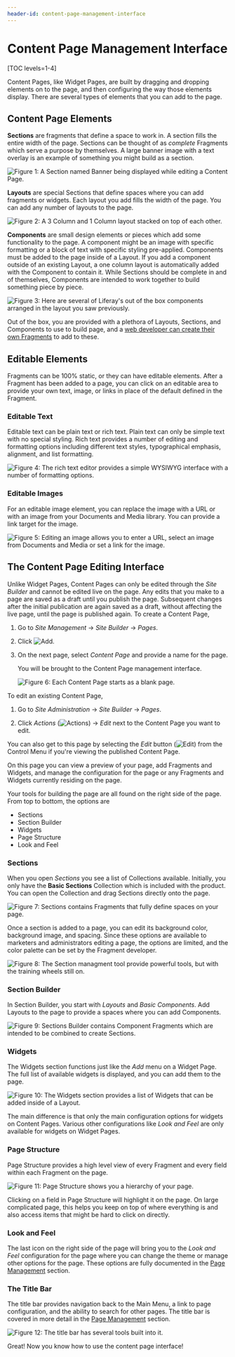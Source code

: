 ```yaml
---
header-id: content-page-management-interface
---
```


# Content Page Management Interface

[TOC levels=1-4]

Content Pages, like Widget Pages, are built by dragging and dropping elements 
on to the page, and then configuring the way those elements display. There are 
several types of elements that you can add to the page.

## Content Page Elements

**Sections** are fragments that define a space to work in. A section fills 
the entire width of the page. Sections can be thought of as *complete*
Fragments which serve a purpose by themselves. A large banner image with a text 
overlay is an example of something you might build as a section.

![Figure 1: A Section named *Banner* being displayed while editing a Content Page.](../../../../../images/content-page-section-example.png)

**Layouts** are special Sections that define spaces where you can add fragments
or widgets. Each layout you add fills the width of the page. You can add  any
number of layouts to the page.

![Figure 2: A 3 Column and 1 Column layout stacked on top of each other.](../../../../../images/content-page-layout-example.png)

**Components** are small design elements or pieces which add some functionality 
to the page. A component might be an image with specific formatting or a block 
of text with specific styling pre-applied. Components must be added to the page 
inside of a Layout. If you add a component outside of an existing Layout, a one 
column layout is automatically added with the Component to contain it. 
While Sections should be complete in and of themselves, Components are intended 
to work together to build something piece by piece.

![Figure 3: Here are several of Liferay's out of the box components arranged in the layout you saw previously.](../../../../../images/content-page-component-example.png)

Out of the box, you are provided with a plethora of Layouts, Sections, and 
Components to use to build page, and a
[web developer can create their own Fragments](/docs/7-2/frameworks/-/knowledge_base/f/creating-fragments)
to add to these. 

## Editable Elements

Fragments can be 100% static, or they can have editable elements. After a 
Fragment has been added to a page, you can click on an editable area to provide 
your own text, image, or links in place of the default defined in the Fragment.

### Editable Text

Editable text can be plain text or rich text. Plain text can only be simple 
text with no special styling. Rich text provides a number of editing and 
formatting options including different text styles, typographical emphasis, 
alignment, and list formatting.

![Figure 4: The rich text editor provides a simple WYSIWYG interface with a number of formatting options.](../../../../../images/content-page-rich-text-editor.png)

### Editable Images

For an editable image element, you can replace the image with a URL or with an 
image from your Documents and Media library. You can provide a link target for 
the image.

![Figure 5: Editing an image allows you to enter a URL, select an image from Documents and Media or set a link for the image.](../../../../../images/content-page-image-editor.png)

## The Content Page Editing Interface

Unlike Widget Pages, Content Pages can only be edited through the *Site 
Builder* and cannot be edited live on the page. Any edits that you make to a 
page are saved as a draft until you publish the page. Subsequent changes 
after the initial publication are again saved as a draft, without affecting the 
live page, until the page is published again. To create a Content Page,

1.  Go to *Site Management* &rarr; *Site Builder* &rarr; *Pages*.

2.  Click ![Add](../../../../../images/icon-add.png).

3.  On the next page, select *Content Page* and provide a name for the page.

    You will be brought to the Content Page management interface.
    
    ![Figure 6: Each Content Page starts as a blank page.](../../../../../images/content-page-edit-blank-page.png)

To edit an existing Content Page,

1.  Go to *Site Administration* &rarr; *Site Builder* &rarr; *Pages*.

2.  Click *Actions* (![Actions](../../../../../images/icon-staging-bar-options.png))
    &rarr; *Edit* next to the Content Page you want to edit.

You can also get to this page by selecting the *Edit* button
(![Edit](../../../../../images/icon-edit-pencil.png)) from the Control Menu if
you're viewing the published Content Page.

On this page you can view a preview of your page, add Fragments and Widgets, 
and manage the configuration for the page or any Fragments and Widgets 
currently residing on the page.

Your tools for building the page are all found on the right side of the page. 
From top to bottom, the options are

- Sections
- Section Builder
- Widgets
- Page Structure
- Look and Feel

### Sections

When you open *Sections* you see a list of Collections available. Initially, 
you only have the **Basic Sections** Collection which is included with the 
product. You can open the Collection and drag Sections directly onto the page.

![Figure 7: *Sections* contains Fragments that fully define spaces on your page.](../../../../../images/content-page-sections-editor.png)

Once a section is added to a page, you can edit its background color,
background image, and spacing. Since these options are available to marketers
and administrators editing a page, the options are limited, and the color
palette can be set by the Fragment developer.

![Figure 8: The Section managment tool provide powerful tools, but with the training wheels still on.](../../../../../images/content-page-sections-config.png)

### Section Builder

In Section Builder, you start with *Layouts* and *Basic Components*. Add 
Layouts to the page to provide a spaces where you can add Components.

![Figure 9: *Sections Builder* contains *Component* Fragments which are intended to be combined to create Sections.](../../../../../images/content-page-section-builder-editor.png)

### Widgets

The Widgets section functions just like the *Add* menu on a Widget Page. The 
full list of available widgets is displayed, and you can add them to the page.

![Figure 10: The Widgets section provides a list of Widgets that can be added inside of a Layout.](../../../../../images/content-page-widget-editor.png)

The main difference is that only the main configuration options for widgets on 
Content Pages. Various other configurations like *Look and Feel* are only 
available for widgets on Widget Pages.

### Page Structure


Page Structure provides a high level view of every Fragment and every field
within each Fragment on the page.

![Figure 11: *Page Structure* shows you a hierarchy of your page.](../../../../../images/content-page-page-structure-editor.png)

Clicking on a field in Page Structure will  highlight it on the page. On large
complicated page, this helps you keep on top  of where everything is and also
access items that might be hard to click on  directly.

### Look and Feel

The last icon on the right side of the page will bring you to the *Look and 
Feel* configuration for the page where you can change the theme or manage other 
options for the page. These options are fully documented in the
[Page Management](docs/7-2/user/-/knowledge_base/user/creating-pages) section.

### The Title Bar

The title bar provides navigation back to the Main Menu, a link to page
configuration, and the ability to search for other pages. The title bar is
covered in more detail in the
[Page Management](docs/7-2/user/-/knowledge_base/u/creating-pages) section.

![Figure 12: The title bar has several tools built into it.](../../../../../images/content-page-edit-title-bar.png)

Great! Now you know how to use the content page interface!
